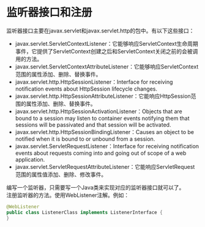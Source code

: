 # 监听器接口和注册
监听器接口主要在javax.servlet和javax.servlet.http的包中。有以下这些接口：  
* javax.servlet.ServletContextListener：它能够响应ServletContext生命周期事件，它提供了ServletContext创建之后和ServletContext关闭之前的会被调用的方法。
* javax.servlet.ServletContextAttributeListener：它能够响应ServletContext范围的属性添加、删除、替换事件。
* javax.servlet.http.HttpSessionListener：Interface for receiving notification events about HttpSession lifecycle changes.
* javax.servlet.http.HttpSessionAttributeListener：它能响应HttpSession范围的属性添加、删除、替换事件。
* javax.servlet.http.HttpSessionActivationListener：Objects that are bound to a session may listen to container events notifying them that sessions will be passivated and that session will be activated.
* javax.servlet.http.HttpSessionBindingListener：Causes an object to be notified when it is bound to or unbound from a session.
* javax.servlet.ServletRequestListener：Interface for receiving notification events about requests coming into and going out of scope of a web application.
* javax.servlet.ServletRequestAttributeListener：它能响应ServletRequest范围的属性值添加、删除、修改事件。

编写一个监听器，只需要写一个Java类来实现对应的监听器接口就可以了。  
注册监听器的方法。使用WebListener注解。例如：
```java
@WebListener
public class ListenerClass implements ListenerInterface {
}
```